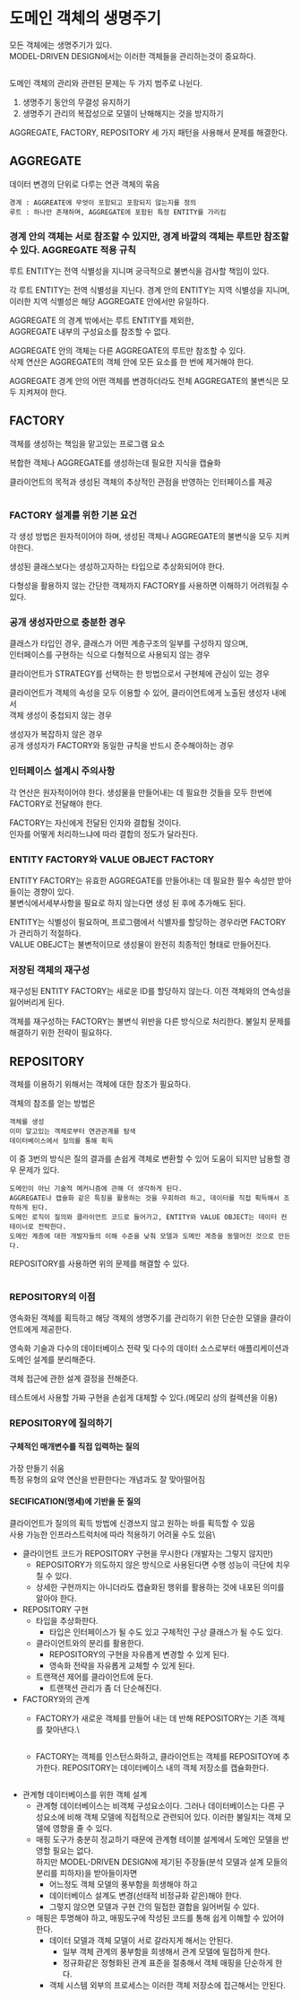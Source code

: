 # 도메인 객체의 생명주기

모든 객체에는 생명주기가 있다.\
MODEL-DRIVEN DESIGN에서는 이러한 객체들을 관리하는것이 중요하다.

<img src="../../../.gitbook/assets/file.excalidraw (1).svg" alt="" class="gitbook-drawing">

도메인 객체의 관리와 관련된 문제는 두 가지 범주로 나뉜다.

1. 생명주기 동안의 무결성 유지하기
2. 생명주기 관리의 복잡성으로 모델이 난해해지는 것을 방지하기

AGGREGATE, FACTORY, REPOSITORY 세 가지 패턴을 사용해서 문제를 해결한다.

## AGGREGATE

데이터 변경의 단위로 다루는 연관 객체의 묶음

```
경계 : AGGREATE에 무엇이 포함되고 포함되지 않는지를 정의
루트 : 하나만 존재하며, AGGREGATE에 포함된 특정 ENTITY를 가리킴
```

### 경계 안의 객체는 서로 참조할 수 있지만, 경계 바깥의 객체는 루트만 참조할 수 있다.  AGGREGATE 적용 규칙

루트 ENTITY는 전역 식별성을 지니며 궁극적으로 불변식을 검사할 책임이 있다.

각 루트 ENTITY는 전역 식별성을 지닌다. 경계 안의 ENTITY는 지역 식별성을 지니며, \
이러한 지역 식별성은 해당 AGGREGATE 안에서만 유일하다.

AGGREGATE 의 경계 밖에서는 루트 ENTITY를 제외한,\
AGGREGATE 내부의 구성요소를 참조할 수 없다.

AGGREGATE 안의 객체는 다른 AGGREGATE의 루트만 참조할 수 있다.\
삭제 연산은 AGGREGATE의 객체 안에 모든 요소를 한 번에 제거해야 한다.

AGGREGATE 경계 안의 어떤 객체를 변경하더라도 전체 AGGREGATE의 불변식은 모두 지켜져야 한다.

## FACTORY

객체를 생성하는 책임을 맡고있는 프로그램 요소

복합한 객체나 AGGREGATE를 생성하는데 필요한 지식을 캡슐화

클라이언트의 목적과 생성된 객체의 추상적인 관점을 반영하는 인터페이스를 제공

<img src="../../../.gitbook/assets/file.excalidraw (1) (1).svg" alt="" class="gitbook-drawing">

### FACTORY 설계를 위한 기본 요건

각 생성 방법은 원자적이어야 하며, 생성된 객체나 AGGREGATE의 불변식을 모두 지켜야한다.

생성된 클래스보다는 생성하고자하는 타입으로 추상화되어야 한다.

다형성을 활용하지 않는 간단한 객체까지 FACTORY를 사용하면 이해하기 어려워질 수 있다.

### 공개 생성자만으로 충분한 경우

클래스가 타입인 경우, 클래스가 어떤 계층구조의 일부를 구성하지 않으며, \
인터페이스를 구현하는 식으로 다형적으로 사용되지 않는 경우

&#x20;클라이언트가 STRATEGY를 선택하는 한 방법으로서 구현체에 관심이 있는 경우

클라이언트가 객체의 속성을 모두 이용할 수 있어, 클라이언트에게 노출된 생성자 내에서 \
객체 생성이 중첩되지 않는 경우

생성자가 복잡하지 않은 경우\
공개 생성자가 FACTORY와 동일한 규칙을 반드시 준수해야하는 경우

### 인터페이스 설계시 주의사항

각 연산은 원자적이어야 한다. 생성물을 만들어내는 데 필요한 것들을 모두 한번에 FACTORY로 전달해야 한다.

FACTORY는 자신에게 전달된 인자와 결합될 것이다. \
인자를 어떻게 처리하느냐에 따라 결합의 정도가 달라진다.

### ENTITY FACTORY와 VALUE OBJECT FACTORY

ENTITY FACTORY는 유효한 AGGREGATE를 만들어내는 데 필요한 필수 속성만 받아들이는 경향이 있다. \
불변식에서세부사항을 필요로 하지 않는다면 생성 된 후에 추가해도 된다.

ENTITY는 식별성이 필요하며, 프로그램에서 식별자를 할당하는 경우라면 FACTORY가 관리하기 적절하다.\
VALUE OBEJCT는 불변적이므로 생성물이 완전히 최종적인 형태로 만들어진다.

### 저장된 객체의 재구성

재구성된 ENTITY FACTORY는 새로운 ID를 할당하지 않는다. 이전 객체와의 연속성을 잃어버리게 된다.

객체를 재구성하는 FACTORY는 불변식 위반을 다른 방식으로 처리한다. 불일치 문제를 해결하기 위한 전략이 필요하다.

## REPOSITORY

객체를 이용하기 위해서는 객체에 대한 참조가 필요하다.

객체의 참조를 얻는 방법은

```
객체를 생성
이미 알고있는 객체로부터 연관관계를 탐색
데이터베이스에서 질의를 통해 획득
```

이 중 3번의 방식은 질의 결과를 손쉽게 객체로 변환할 수 있어 도움이 되지만 남용할 경우 문제가 있다.

```
도메인이 아닌 기술적 메커니즘에 관해 더 생각하게 된다.
AGGREGATE나 캡슐화 같은 특징을 활용하는 것을 우회하려 하고, 데이터를 직접 획득해서 조작하게 된다.
도메인 로직이 질의와 클라이언트 코드로 들어가고, ENTITY와 VALUE OBJECT는 데이터 컨테이너로 전락한다.
도메인 계층에 대한 개발자들의 이해 수준을 낮춰 모델과 도메인 계층을 동떨어진 것으로 만든다.
```

REPOSITORY를 사용하면 위의 문제를 해결할 수 있다.

<img src="../../../.gitbook/assets/file.excalidraw (1) (1).svg" alt="" class="gitbook-drawing">

### REPOSITORY의 이점

영속화된 객체를 획득하고 해당 객체의 생명주기를 관리하기 위한 단순한 모델을 클라이언트에게 제공한다.

영속화 기술과 다수의 데이터베이스 전략 및 다수의 데이터 소스로부터 애플리케이션과 도메인 설계를 분리해준다.

객체 접근에 관한 설계 결정을 전해준다.

테스트에서 사용할 가짜 구현을 손쉽게 대체할 수 있다.(메모리 상의 컬렉션을 이용)

### REPOSITORY에 질의하기

#### 구체적인 매개변수를 직접 입력하는 질의

가장 만들기 쉬움\
특정 유형의 요약 연산을 반환한다는 개념과도 잘 맞아떨어짐

#### SECIFICATION(명세)에 기반을 둔 질의

클라이언트가 질의의 획득 방법에 신경쓰지 않고 원하는 바를 획득할 수 있음\
사용 가능한 인프라스트럭처에 따라 적용하기 어려울 수도 있음\


* 클라이언트 코드가 REPOSITORY 구현을 무시한다 (개발자는 그렇지 않지만)
  * REPOSITORY가 의도하지 않은 방식으로 사용된다면 수행 성능이 극단에 치우칠 수 있다.
  * 상세한 구현까지는 아니더라도 캡슐화된 행위를 활용하는 것에 내포된 의미를 알아야 한다.
* REPOSITORY 구현
  * 타입을 추상화한다.
    * 타입은 인터페이스가 될 수도 있고 구체적인 구상 클래스가 될 수도 있다.
  * 클라이언트와의 분리를 활용한다.
    * REPOSITORY의 구현을 자유롭게 변경할 수 있게 된다.
    * 영속화 전략을 자유롭게 교체할 수 있게 된다.
  * 트랜잭션 제어를 클라이언트에 둔다.
    * 트랜잭션 관리가 좀 더 단순해진다.
* FACTORY와의 관계
  *   FACTORY가 새로운 객체를 만들어 내는 데 반해 REPOSITORY는 기존 객체를 찾아낸다.\


      <figure><img src="https://blog.kakaocdn.net/dn/ciB7IC/btrn4rVOBzS/MCwd9vqKYdGJjlsEHe2GvK/img.png" alt=""><figcaption></figcaption></figure>

      &#x20;
  *   FACTORY는 객체를 인스턴스화하고, 클라이언트는 객체를 REPOSITOY에 추가한다. REPOSITORY는 데이터베이스 내의 객체 저장소를 캡슐화한다.

      <figure><img src="https://blog.kakaocdn.net/dn/Yh2Sh/btrn6yz9fk7/kx3gPbNKq6YmH6iULIzyc1/img.png" alt=""><figcaption></figcaption></figure>

      &#x20;
* 관계형 데이터베이스를 위한 객체 설계
  * 관계형 데이터베이스는 비객체 구성요소이다. 그러나 데이터베이스는 다른 구성요소에 비해 객체 모델에 직접적으로 관련되어 있다. 이러한 불일치는 객체 모델에 영향을 줄 수 있다.
  * 매핑 도구가 충분히 정교하기 때문에 관계형 테이블 설계에서 도메인 모델을 반영할 필요는 없다.\
    하지만 MODEL-DRIVEN DESIGN에 제기된 주장들(분석 모델과 설계 모들의 분리를 피하자)을 받아들이자면
    * 어느정도 객체 모델의 풍부함을 희생해야 하고
    * 데이터베이스 설계도 변경(선태적 비정규화 같은)해야 한다.
    * 그렇지 않으면 모델과 구현 간의 밀접한 결합을 잃어버릴 수 있다.
  * 매핑은 투명해야 하고, 매핑도구에 작성된 코드를 통해 쉽게 이해할 수 있어야 한다.
    * 데이터 모델과 객체 모델이 서로 갈라지게 해서는 안된다.
      * 일부 객체 관계의 풍부함을 희생해서 관계 모델에 밀접하게 한다.
      * 정규화같은 정형화된 관계 표준을 절충해서 객체 매핑을 단순하게 한다.
    * 객체 시스템 외부의 프로세스는 이러한 객체 저장소에 접근해서는 안된다.
